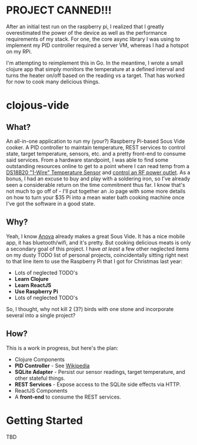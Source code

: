 # PROJECT CANNED!!!
After an initial test run on the raspberry pi, I realized that I greatly overestimated the power of the device as well as the performance requirements of my stack.  For one, the core async library I was using to implement my PID controller required a server VM, whereas I had a hotspot on my RPi.  

I'm attempting to reimplement this in Go.  In the meantime, I wrote a small clojure app that simply monitors the temperature at a defined interval and turns the heater on/off based on the reading vs a target.  That has worked for now to cook many delicious things.  

# clojous-vide
## What? 
An all-in-one application to run my (your?) Raspberry Pi-based Sous Vide cooker. A PID controller to maintain temperature, REST services to control state, target temperature, sensors, etc. and a pretty front-end to consume said services. From a hardware standpoint, I was able to find some outstanding resources online to get to a point where I can read temp from a [DS18B20 "1-Wire" Temperature Sensor](https://learn.adafruit.com/adafruits-raspberry-pi-lesson-11-ds18b20-temperature-sensing/hardware) and [control an RF power outlet](http://timleland.com/wireless-power-outlets/). As a bonus, I had an excuse to buy and play with a soldering iron, so I've already seen a considerable return on the time commitment thus far.  I know that's not much to go off of - I'll put together an .io page with some more details on how to turn your $35 Pi into a mean water bath cooking machine once I've got the software in a good state. 

## Why?
Yeah, I know [Anova](http://anovaculinary.com/anova-precision-cooker/) already makes a great Sous Vide. It has a nice mobile app, it has bluetooth/wifi, and it's pretty. But cooking delicious meats is only a secondary goal of this project. I have *at least* a few other neglected items on my dusty TODO list of personal projects, coincidentally sitting right next to that line item to use the Raspberry Pi that I got for Christmas last year:
* Lots of neglected TODO's
* **Learn Clojure**
* **Learn ReactJS**
* **Use Raspberry Pi**
* Lots of neglected TODO's

So, I thought, why not kill 2 (3?) birds with one stone and incorporate several into a single project? 

## How? 
This is a work in progress, but here's the plan: 
* Clojure Components
 * **PID Controller** - See [Wikipedia](https://en.wikipedia.org/wiki/PID_controller) 
 * **SQLite Adapter** - Persist our sensor readings, target temperature, and other stateful things. 
 * **REST Services** - Expose access to the SQLite side effects via HTTP.
* ReactJS Components
 *  A **front-end** to consume the REST services.

# Getting Started
TBD


